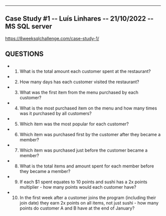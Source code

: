 --------------------
   Case Study #1
   -- Luís Linhares
   -- 21/10/2022
   -- MS SQL server
   --------------------
   https://8weeksqlchallenge.com/case-study-1/ <br>
   ## QUESTIONS
- 1. What is the total amount each customer spent at the restaurant?
- 2. How many days has each customer visited the restaurant?
- 3. What was the first item from the menu purchased by each customer?
- 4. What is the most purchased item on the menu and how many times was it purchased by all customers?
- 5. Which item was the most popular for each customer?
- 6. Which item was purchased first by the customer after they became a member?
- 7. Which item was purchased just before the customer became a member?
- 8. What is the total items and amount spent for each member before they became a member?
- 9.  If each $1 spent equates to 10 points and sushi has a 2x points multiplier - how many points would each customer have?
- 10. In the first week after a customer joins the program (including their join date) they earn 2x points on all items, not just sushi - how many points do customer A and B have at the end of January?

